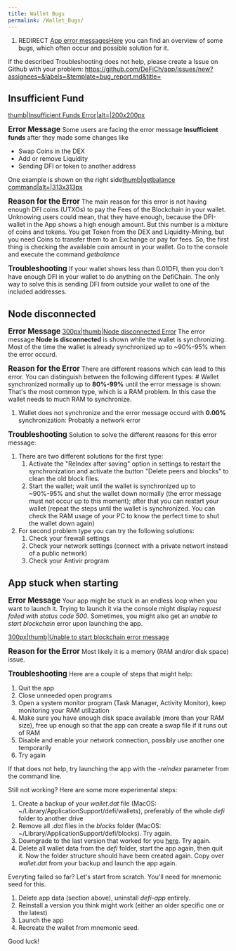 ```yaml
---
title: Wallet Bugs
permalink: /Wallet_Bugs/
---
```


1.  REDIRECT [App error messagesHere](/App_error_messages "wikilink")
    you can find an overview of some bugs, which often occur and
    possible solution for it.

If the described Troubleshooting does not help, please create a Issue on
Github with your problem:
<https://github.com/DeFiCh/app/issues/new?assignees=&labels=&template=bug_report.md&title=>

## Insufficient Fund

[thumb\|Insufficient Funds
Error\|alt=\|200x200px](/File:Error_message_Insufficient_Funds.png "wikilink")


**<big>Error Message</big>**
Some users are facing the error message **Insufficient funds** after
they made some changes like

- Swap Coins in the DEX
- Add or remove Liquidity
- Sending DFI or token to another address

One example is shown on the right side[thumb\|getbalance
command\|alt=\|313x313px](/File:GetBalance.png "wikilink")


**<big>Reason for the Error</big>**
The main reason for this error is not having enough DFI coins (UTXOs) to
pay the Fees of the Blockchain in your wallet.
Unknowing users could mean, that they have enough, because the
DFI-wallet in the App shows a high enough amount. But this number is a
mixture of coins and tokens. You get Token from the DEX and
Liquidity-Mining, but you need Coins to transfer them to an Exchange or
pay for fees.
So, the first thing is checking the available coin amount in your
wallet. Go to the console and execute the command *getbalance*


**<big>Troubleshooting</big>**
If your wallet shows less than 0.01DFI, then you don't have enough DFI
in your wallet to do anything on the DefiChain. The only way to solve
this is sending DFI from outside your wallet to one of the included
addresses.

## Node disconnected


**<big>Error Message</big>**
[300px\|thumb\|Node disconnected
Error](/File:Node_disconnected.jpg "wikilink") The error message **Node
is disconnected** is shown while the wallet is synchronizing. Most of
the time the wallet is already synchronized up to \~90%-95% when the
error occurd.


**<big>Reason for the Error</big>**
There are different reasons which can lead to this error. You can
distinguish between the following different types:
\# Wallet synchronized normally up to **80%-99%** until the error
message is shown: That's the most common type, which is a RAM problem.
In this case the wallet needs to much RAM to synchronize.

1.  Wallet does not synchronize and the error message occurd with
    **0.00%** synchronization: Probably a network error


**<big>Troubleshooting</big>**
Solution to solve the different reasons for this error message:

1.  There are two different solutions for the first type:
    1.  Activate the "ReIndex after saving" option in settings to
        restart the synchronization and activate the button "Delete
        peers and blocks" to clean the old block files.
    2.  Start the wallet; wait until the wallet is synchronized up to
        \~90%-95% and shut the wallet down normally (the error message
        must not occur up to this moment); after that you can restart
        your wallet (repeat the steps until the wallet is synchronized.
        You can check the RAM usage of your PC to know the perfect time
        to shut the wallet down again)
2.  For second problem type you can try the following solutions:
    1.  Check your firewall settings
    2.  Check your network settings (connect with a private networt
        instead of a public network)
    3.  Check your Antivir program

## App stuck when starting


**<big>Error Message</big>**
Your app might be stuck in an endless loop when you want to launch it.
Trying to launch it via the console might display *request failed with
status code 500*. Sometimes, you might also get an *unable to start
blockchain* error upon launching the app.

[300px\|thumb\|Unable to start blockchain error
message](/File:App_unable_to_start_blockchain.jpg "wikilink")


**<big>Reason for the Error</big>**
Most likely it is a memory (RAM and/or disk space) issue.


**<big>Troubleshooting</big>**
Here are a couple of steps that might help:

1.  Quit the app
2.  Close unneeded open programs
3.  Open a system monitor program (Task Manager, Activity Monitor), keep
    monitoring your RAM utilization
4.  Make sure you have enough disk space available (more than your RAM
    size), free up enough so that the app can create a swap file if it
    runs out of RAM
5.  Disable and enable your network connection, possibly use another one
    temporarily
6.  Try again

If that does not help, try launching the app with the *-reindex*
parameter from the command line.

Still not working? Here are some more experimental steps:

1.  Create a backup of your *wallet.dat* file (MacOS:
    \~/Library/ApplicationSupport/defi/wallets), preferably of the whole
    *defi* folder to another drive
2.  Remove all *.dat* files in the *blocks* folder (MacOS:
    \~/Library/ApplicationSupport/defi/blocks). Try again.
3.  Downgrade to the last version that worked for you
    [here](https://github.com/DeFiCh/app/releases). Try again.
4.  Delete all wallet data from the *defi* folder, start the app again,
    then quit it. Now the folder structure should have been created
    again. Copy over *wallet.dat* from your backup and launch the app
    again.

Everyting failed so far? Let's start from scratch. You'll need for
mnemonic seed for this.

1.  Delete app data (section above), uninstall *defi-app* entirely.
2.  Reinstall a version you think might work (either an older specific
    one or the latest)
3.  Launch the app
4.  Recreate the wallet from mnemonic seed.

Good luck!